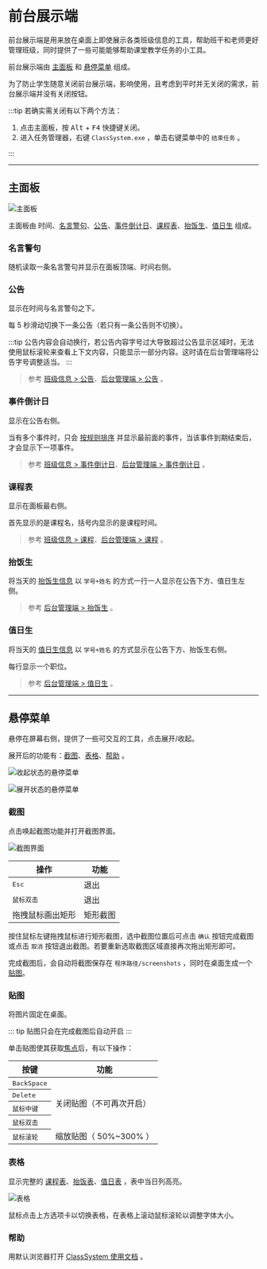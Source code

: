 # 前台展示端

前台展示端是用来放在桌面上即使展示各类班级信息的工具，帮助班干和老师更好管理班级，同时提供了一些可能能够帮助课堂教学任务的小工具。

前台展示端由 [主面板](/class-system/main-panel) 和 [悬停菜单](/class-system/popup-menu) 组成。

为了防止学生随意关闭前台展示端，影响使用，且考虑到平时并无关闭的需求，前台展示端并没有关闭按钮。

:::tip
若确实需关闭有以下两个方法：

1. 点击主面板，按 <kbd>Alt</kbd> + <kbd>F4</kbd> 快捷键关闭。
2. 进入任务管理器，右键 `ClassSystem.exe` ，单击右键菜单中的 `结束任务` 。

:::

---

## **主面板**

![主面板](/img/main-panel.png)

主面板由 时间、[名言警句](#名言警句)、[公告](#公告)、[事件倒计日](#事件倒计日)、[课程表](#课程表)、[抬饭生](#抬饭生)、[值日生](#值日生) 组成。

### **名言警句**

随机读取一条名言警句并显示在面板顶端、时间右侧。

### **公告**

显示在时间与名言警句之下。

每 5 秒滑动切换下一条公告（若只有一条公告则不切换）。

:::tip
公告内容会自动换行，若公告内容字号过大导致超过公告显示区域时，无法使用鼠标滚轮来查看上下文内容，只能显示一部分内容。这时请在后台管理端将公告字号调整适当。
:::

> 参考 [班级信息 > 公告](/class-data#公告)、[后台管理端 > 公告](/class-admin/notices-and-events.md#公告) 。

### **事件倒计日**

显示在公告右侧。

当有多个事件时，只会 [按规则排序](/class-data#事件排序) 并显示最前面的事件，当该事件到期结束后，才会显示下一项事件。

> 参考 [班级信息 > 事件倒计日](/class-data#事件倒计日)、[后台管理端 > 事件倒计日](/class-admin/notices-and-events.md#事件) 。

### **课程表**

显示在面板最右侧。

首先显示的是课程名，括号内显示的是课程时间。

> 参考 [班级信息 > 课程](/class-data#课程)、[后台管理端 > 课程](/class-admin/lessons) 。

### **抬饭生**

将当天的 [抬饭生信息](/class-data#抬饭生) 以 `学号+姓名` 的方式一行一人显示在公告下方、值日生左侧。

> 参考 [后台管理端 > 抬饭生](/class-admin/students#抬饭生) 。

### **值日生**

将当天的 [值日生信息](/class-data#值日生) 以 `学号+姓名` 的方式显示在公告下方、抬饭生右侧。

每行显示一个职位。

> 参考 [后台管理端 > 值日生](/class-admin/students#值日生) 。

---

## **悬停菜单**

悬停在屏幕右侧，提供了一些可交互的工具，点击展开/收起。

展开后的功能有：[截图](#截图)、[表格](#表格)、[帮助](#帮助) 。

<div class="inline-img">

![收起状态的悬停菜单](/img/popup-menu.png)

![展开状态的悬停菜单](/img/popup-menu-opened.png)

</div>

### **截图**

点击唤起截图功能并打开截图界面。

![截图界面](/img/print-screen.png)

| 操作                | 功能     |
| ------------------- | -------- |
| <kbd>Esc</kbd>      | 退出     |
| <kbd>鼠标双击</kbd> | 退出     |
| 拖拽鼠标画出矩形    | 矩形截图 |

按住鼠标左键拖拽鼠标进行矩形截图，选中截图位置后可点击 `确认` 按钮完成截图或点击 `取消` 按钮退出截图。若要重新选取截图区域直接再次拖出矩形即可。

完成截图后，会自动将截图保存在 `程序路径/screenshots` ，同时在桌面生成一个 [贴图](#贴图)。

### **贴图**

将图片固定在桌面。

::: tip
贴图只会在完成截图后自动开启
:::

单击贴图使其获取[焦点](//baike.baidu.com/item/焦点/10757381)后，有以下操作：

<style>
    .first-col {
        text-align: left;
    }
    .first-col > kbd {
        font-weight:normal;
    }
</style>

<table>
    <thead>
        <tr>
            <th>按键</th>
            <th>功能</th>
        </tr>
    </thead>
    <tbody>
        <tr>
            <th class="first-col"><kbd>BackSpace</kbd></th>
            <td rowspan=4> 关闭贴图（不可再次开启）</td>
        </tr>
        <tr>
            <th class="first-col"><kbd>Delete</kbd></th>
        </tr>
        <tr>
            <th class="first-col"><kbd>鼠标中键</kbd></th>
        </tr>
        <tr>
            <th class="first-col"><kbd>鼠标双击</kbd></th>
        </tr>
        <tr>
            <th class="first-col"><kbd>鼠标滚轮</kbd></th>
            <td>缩放贴图（ 50%~300% ）</td>
        </tr>
    </tbody>
</table>

### **表格**

显示完整的 [课程表](/class-data#课程)、[抬饭表](/class-data#抬饭生)、[值日表](/class-data#值日生) ，表中当日列高亮。

![表格](/img/table-window.png)

鼠标点击上方选项卡以切换表格，在表格上滚动鼠标滚轮以调整字体大小。

### **帮助**

用默认浏览器打开 [ClassSystem 使用文档](/) 。
